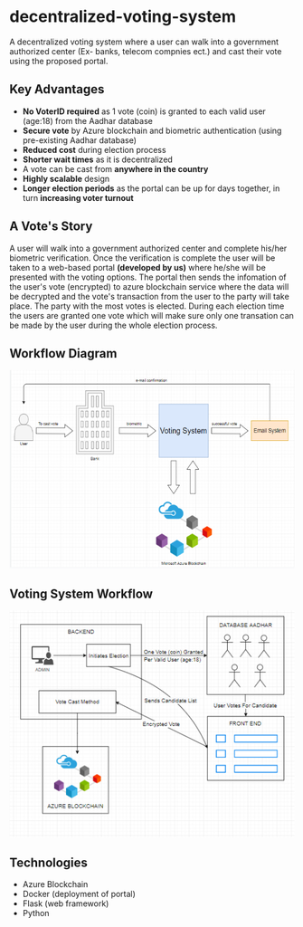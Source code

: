 # decentralized-voting-system

A decentralized voting system where a user can walk into a government authorized center (Ex- banks, telecom compnies ect.) and cast their vote using the proposed portal.

## Key Advantages

 - **No VoterID required** as 1 vote (coin) is granted to each valid user (age:18) from the Aadhar database 
 - **Secure vote** by Azure blockchain and biometric authentication (using pre-existing Aadhar database)
 - **Reduced cost** during election process
 - **Shorter wait times** as it is decentralized
 - A vote can be cast from **anywhere in the country**
 - **Highly scalable** design
 - **Longer election periods** as the portal can be up for days together, in turn **increasing voter turnout**

## A Vote's Story

A user will walk into a government authorized center and complete his/her biometric verification. Once the verification is complete the user will be taken to a web-based portal **(developed by us)** where he/she will be presented with the voting options. The portal then sends the infomation of the user's vote (encrypted) to azure blockchain service where the data will be decrypted and the vote's transaction from the user to the party will take place. The party with the most votes is elected. During each election time the users are granted one vote which will make sure only one transation can be made by the user during the whole election process.

##  Workflow Diagram

 <img src="blockchain.PNG" alt="BLOCKCHAIN WORKFLOW" height="350px"/>

## Voting System Workflow

<img src="voting_system.PNG" alt="VOTING SYSTEM WORKFLOW" height="400px"/>

## Technologies

 - Azure Blockchain
 - Docker (deployment of portal)
 - Flask (web framework)
 - Python 

